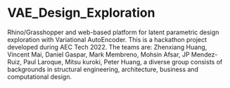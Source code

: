 # VAE_Design_Exploration
Rhino/Grasshopper and web-based platform for latent parametric design exploration with Variational AutoEncoder.
This is a hackathon project developed during AEC Tech 2022. The teams are: Zhenxiang Huang, Vincent Mai, Daniel Gaspar, Mark Membreno, Mohsin Afsar, JP Mendez-Ruiz, Paul Laroque, Mitsu kuroki, Peter Huang, a diverse group consists of backgrounds in structural engineering, architecture, business and computational design.
